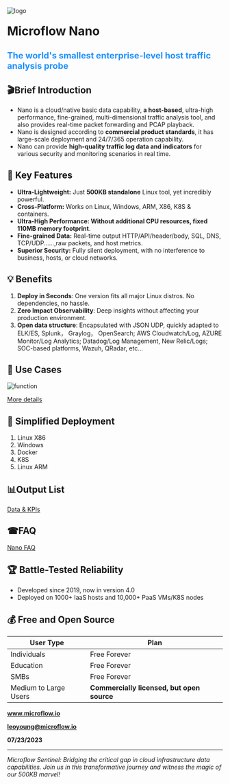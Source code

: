 <img src="https://raw.githubusercontent.com/MicroflowSentinel/microflow.sentinel/blob/main/github_microflow.png?raw=true" alt="logo" style="float:left; margin-right:10px;" />

  

# Microflow Nano

  

<h2 style="font-size: 20px;color: #1E90FF;">The world's smallest enterprise-level host traffic analysis probe</h3>  
  

  

## 🎬Brief Introduction

- Nano is a cloud/native basic data capability, **a host-based**, ultra-high performance, fine-grained, multi-dimensional traffic analysis tool, and also provides real-time packet forwarding and PCAP playback.
- Nano is designed according to **commercial product standards**, it has large-scale deployment and 24/7/365 operation capability. 
- Nano can provide **high-quality traffic log data and indicators** for various security and monitoring scenarios in real time.



## 🚀 Key Features

- **Ultra-Lightweight:** Just **500KB standalone** Linux tool, yet incredibly powerful.
- **Cross-Platform:** Works on Linux, Windows, ARM, X86, K8S & containers.
- **Ultra-High Performance: Without additional CPU resources, fixed 110MB memory footprint**.
- **Fine-grained Data:** Real-time output HTTP/API/header/body, SQL, DNS, TCP/UDP......,raw packets, and host metrics.
- **Superior Security:** Fully silent deployment, with no interference to business, hosts, or cloud networks.



## 💡 Benefits

1. **Deploy in Seconds**: One version fits all major Linux distros. No dependencies, no hassle.
2. **Zero Impact Observability**: Deep insights without affecting your production environment.
3. **Open data structure**: Encapsulated with JSON UDP, quickly adapted to ELK/ES, Splunk， Graylog， OpenSearch; AWS Cloudwatch/Log, AZURE Monitor/Log Analytics; Datadog/Log Management, New Relic/Logs; SOC-based platforms, Wazuh, QRadar, etc...



## 🎯 Use Cases

![function](https://raw.githubusercontent.com/MicroflowSentinel/microflow.sentinel/blob/main/microflow_function_W.png?raw=true)

[More details](https://raw.githubusercontent.com/MicroflowSentinel/microflow.sentinel/blob/56fdb420d6b9afc0e089533ad05fa0735d72d28c/Where%20Microflow%20Sentinel%20Shines.md)



## 🚦 Simplified Deployment

1. Linux X86
2. Windows
3. Docker
4. K8S
5. Linux ARM

  

## 📊Output List

[Data & KPIs](https://github.com/Microflow-IO/microflow-nano/blob/main/Nano_Outpu_List.md)

  

## ☎FAQ

[Nano FAQ](https://github.com/Microflow-IO/microflow-nano/blob/657b7da5e14ca2455c2d650d2562605143c9dab3/Nano_FAQ.md)



## 🏆 Battle-Tested Reliability

- Developed since 2019, now in version 4.0
- Deployed on 1000+ IaaS hosts and 10,000+ PaaS VMs/K8S nodes



## 💰 Free and Open Source

| User Type             | Plan                                       |
| --------------------- | ------------------------------------------ |
| Individuals           | Free Forever                               |
| Education             | Free Forever                               |
| SMBs                  | Free Forever                               |
| Medium to Large Users | **Commercially licensed, but open source** |





**www.microflow.io**

**leoyoung@microflow.io**

**07/23/2023**



---

*Microflow Sentinel: Bridging the critical gap in cloud infrastructure data capabilities. Join us in this transformative journey and witness the magic of our 500KB marvel!*
